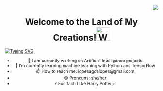 <img align="right" src="https://visitor-badge.laobi.icu/badge?page_id=AgdaScript.AgdaScript" />

<h1 align="center">Welcome to the Land of My Creations!<img src="https://raw.githubusercontent.com/nixin72/nixin72/master/wave.gif" 
         alt="Waving hand animated gif"
         height="45"
         width="45" /></h1>

[![Typing SVG](https://readme-typing-svg.demolab.com?font=Fira+Code&pause=1000&color=207DF8&width=435&lines=Hi+there+%F0%9F%91%8B;Agda+Lopes+Here+%F0%9F%AB%B6;I'm+a+Computer+Engineer+%F0%9F%91%A9%E2%80%8D%F0%9F%92%BB++;from+Cape+Verde+%E2%9C%A8;AI+wizard+in+training+%F0%9F%A7%99%E2%80%8D%E2%99%80%EF%B8%8F)](https://git.io/typing-svg)

<div  align="center">
  <ul margin="0">
    <li>🔭 I am currently working on Artificial Intelligence projects</li>
    <li>🌱 I’m currently learning machine learning with Python and TensorFlow</li>
    <li>📫 How to reach me: lopesagdalopes@gmail.com</li>
    <li>😄 Pronouns: she/her</li>
    <li>⚡ Fun fact: I like Harry Potter🪄</li>
  </ul>
</div>






<!--
**AgdaScript/AgdaScript** is a ✨ _special_ ✨ repository because its `README.md` (this file) appears on your GitHub profile.

Here are some ideas to get you started:

- 🔭 I’m currently working on ...
- 🌱 I’m currently learning ...
- 👯 I’m looking to collaborate on ...
- 🤔 I’m looking for help with ...
- 💬 Ask me about ...
- 📫 How to reach me: ...
- 😄 Pronouns: ...
- ⚡ Fun fact: ...

<div  style=margin-top: 20px;">
  <a href="https://github.com/AgdaScript">
    <img height="180em" src="https://github-readme-stats.vercel.app/api?username=AgdaScript&show_icons=true&theme=dracula&include_all_commits=true&count_private=true"/>
    <img height="180em" src="https://github-readme-stats.vercel.app/api/top-langs/?username=AgdaScript&layout=compact&langs_count=16&theme=dracula"/>
  </a>
</div>

<div id="header" align="center">
  <img src="https://1.bp.blogspot.com/-JoBGJ5Oky18/XQkrEua4gYI/AAAAAAAATUQ/fHET-Jfgul0gFU7_XamNRhqEckR5xFa7ACLcBGAs/s1600/neural.gif" width="800"/>
</div>
-->
